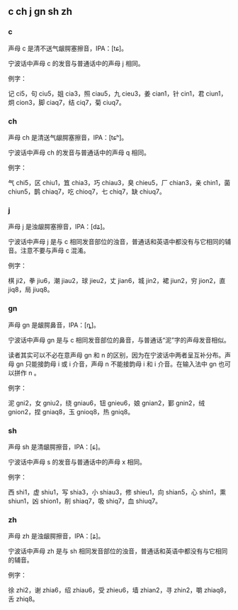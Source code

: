 ## c ch j gn sh zh

### c

声母 c 是清不送气龈腭塞擦音，IPA：\[tɕ\]。

宁波话中声母 c 的发音与普通话中的声母 j 相同。

例字：

记 ci5，句 ciu5，姐 cia3，照 ciau5，九 cieu3，姜 cian1，针 cin1，君 ciun1，炯 cion3，脚 ciaq7，结 ciq7，菊 ciuq7。

### ch

声母 ch 是清送气龈腭塞擦音，IPA：\[tɕʰ\]。

宁波话中声母 ch 的发音与普通话中的声母 q 相同。

例字：

气 chi5，区 chiu1，笡 chia3，巧 chiau3，臭 chieu5，厂 chian3，亲 chin1，菌 chiun5，鹊 chiaq7，吃 chioq7，七 chiq7，缺 chiuq7。

### j

声母 j 是浊龈腭塞擦音，IPA：\[dʑ\]。

宁波话中声母 j 是与 c 相同发音部位的浊音，普通话和英语中都没有与它相同的辅音。注意不要与声母 c 混淆。

例字：

棋 ji2，拳 jiu6，潮 jiau2，球 jieu2，丈 jian6，城 jin2，裙 jiun2，穷 jion2，直 jiq8，局 jiuq8。

### gn

声母 gn 是龈腭鼻音，IPA：\[ȵ\]。

宁波话中声母 gn 是与 c 相同发音部位的鼻音，与普通话“泥”字的声母发音相似。

读者其实可以不必在意声母 gn 和 n 的区别，因为在宁波话中两者呈互补分布。声母 gn 只能接韵母 i 或 i 介音，声母 n 不能接韵母 i 和 i 介音。在输入法中 gn 也可以拼作 n 。

例字：

泥 gni2，女 gniu2，绕 gniau6，钮 gnieu6，娘 gnian2，鄞 gnin2，绒 gnion2，捏 gniaq8，玉 gnioq8，热 gniq8。

### sh

声母 sh 是清龈腭擦音，IPA：\[ɕ\]。

宁波话中声母 s 的发音与普通话中的声母 x 相同。

例字：

西 shi1，虚 shiu1，写 shia3，小 shiau3，修 shieu1，向 shian5，心 shin1，熏 shiun1，凶 shion1，削 shiaq7，吸 shiq7，血 shiuq7。

### zh

声母 zh 是浊龈腭擦音，IPA：\[ʑ\]。

宁波话中声母 zh 是与 sh 相同发音部位的浊音，普通话和英语中都没有与它相同的辅音。

例字：

徐 zhi2，谢 zhia6，绍 zhiau6，受 zhieu6，墙 zhian2，寻 zhin2，嚼 zhiaq8，舌 zhiq8。